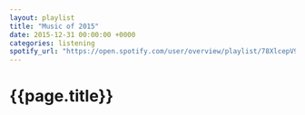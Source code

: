 ```yaml
---
layout: playlist
title: "Music of 2015"
date: 2015-12-31 00:00:00 +0000
categories: listening
spotify_url: "https://open.spotify.com/user/overview/playlist/78XlcepV9Payk3BOYZQ4SB"
---
```


# {{page.title}}

